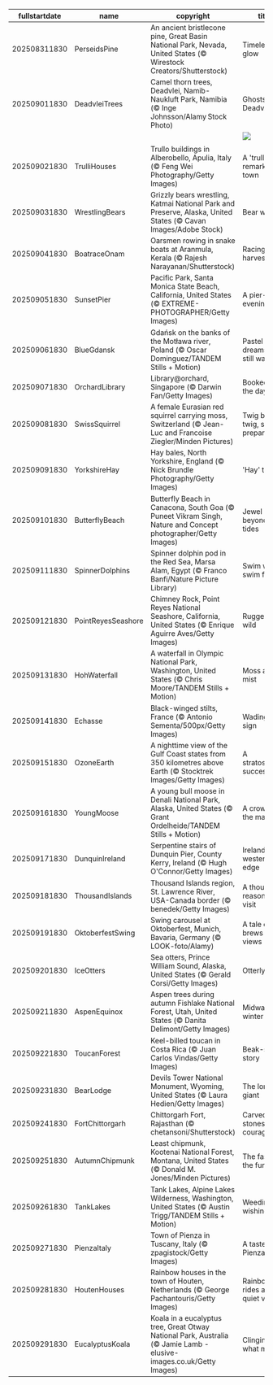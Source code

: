 |fullstartdate|name|copyright|title|image|
|--|--|--|--|--|
202508311830|PerseidsPine|An ancient bristlecone pine, Great Basin National Park, Nevada, United States (© Wirestock Creators/Shutterstock)|Timeless glow|![](/en-IN/2025/09/202508311830PerseidsPine.jpg)|
202509011830|DeadvleiTrees|Camel thorn trees, Deadvlei, Namib-Naukluft Park, Namibia (© Inge Johnsson/Alamy Stock Photo)|Ghosts of Deadvlei|![](/en-IN/2025/09/202509011830DeadvleiTrees.jpg)|
||||![](/en-IN/2025/09/.jpg)|
202509021830|TrulliHouses|Trullo buildings in Alberobello, Apulia, Italy (© Feng Wei Photography/Getty Images)|A 'trulli' remarkable town|![](/en-IN/2025/09/202509021830TrulliHouses.jpg)|
202509031830|WrestlingBears|Grizzly bears wrestling, Katmai National Park and Preserve, Alaska, United States (© Cavan Images/Adobe Stock)|Bear with us|![](/en-IN/2025/09/202509031830WrestlingBears.jpg)|
202509041830|BoatraceOnam|Oarsmen rowing in snake boats at Aranmula, Kerala (© Rajesh Narayanan/Shutterstock)|Racing the harvest tides|![](/en-IN/2025/09/202509041830BoatraceOnam.jpg)|
202509051830|SunsetPier|Pacific Park, Santa Monica State Beach, California, United States (© EXTREME-PHOTOGRAPHER/Getty Images)|A pier-fect evening|![](/en-IN/2025/09/202509051830SunsetPier.jpg)|
202509061830|BlueGdansk|Gdańsk on the banks of the Motława river, Poland (© Oscar Dominguez/TANDEM Stills + Motion)|Pastel dreams and still waters|![](/en-IN/2025/09/202509061830BlueGdansk.jpg)|
202509071830|OrchardLibrary|Library@orchard, Singapore (© Darwin Fan/Getty Images)|Booked for the day|![](/en-IN/2025/09/202509071830OrchardLibrary.jpg)|
202509081830|SwissSquirrel|A female Eurasian red squirrel carrying moss, Switzerland (© Jean-Luc and Francoise Ziegler/Minden Pictures)|Twig by twig, she prepares|![](/en-IN/2025/09/202509081830SwissSquirrel.jpg)|
202509091830|YorkshireHay|Hay bales, North Yorkshire, England (© Nick Brundle Photography/Getty Images)|'Hay' there!|![](/en-IN/2025/09/202509091830YorkshireHay.jpg)|
202509101830|ButterflyBeach|Butterfly Beach in Canacona, South Goa (© Puneet Vikram Singh, Nature and Concept photographer/Getty Images)|Jewel beyond the tides|![](/en-IN/2025/09/202509101830ButterflyBeach.jpg)|
202509111830|SpinnerDolphins|Spinner dolphin pod in the Red Sea, Marsa Alam, Egypt (© Franco Banfi/Nature Picture Library)|Swim wild, swim free|![](/en-IN/2025/09/202509111830SpinnerDolphins.jpg)|
202509121830|PointReyesSeashore|Chimney Rock, Point Reyes National Seashore, California, United States (© Enrique Aguirre Aves/Getty Images)|Rugged and wild|![](/en-IN/2025/09/202509121830PointReyesSeashore.jpg)|
202509131830|HohWaterfall|A waterfall in Olympic National Park, Washington, United States (© Chris Moore/TANDEM Stills + Motion)|Moss and mist|![](/en-IN/2025/09/202509131830HohWaterfall.jpg)|
202509141830|Echasse|Black-winged stilts, France (© Antonio Sementa/500px/Getty Images)|Wading for a sign|![](/en-IN/2025/09/202509141830Echasse.jpg)|
202509151830|OzoneEarth|A nighttime view of the Gulf Coast states from 350 kilometres above Earth (© Stocktrek Images/Getty Images)|A stratospheric success|![](/en-IN/2025/09/202509151830OzoneEarth.jpg)|
202509161830|YoungMoose|A young bull moose in Denali National Park, Alaska, United States (© Grant Ordelheide/TANDEM Stills + Motion)|A crown in the making|![](/en-IN/2025/09/202509161830YoungMoose.jpg)|
202509171830|DunquinIreland|Serpentine stairs of Dunquin Pier, County Kerry, Ireland (© Hugh O'Connor/Getty Images)|Ireland's western edge|![](/en-IN/2025/09/202509171830DunquinIreland.jpg)|
202509181830|ThousandIslands|Thousand Islands region, St. Lawrence River, USA-Canada border (© benedek/Getty Images)|A thousand reasons to visit|![](/en-IN/2025/09/202509181830ThousandIslands.jpg)|
202509191830|OktoberfestSwing|Swing carousel at Oktoberfest, Munich, Bavaria, Germany (© LOOK-foto/Alamy)|A tale of brews and views|![](/en-IN/2025/09/202509191830OktoberfestSwing.jpg)|
202509201830|IceOtters|Sea otters, Prince William Sound, Alaska, United States (© Gerald Corsi/Getty Images)|Otterly cool|![](/en-IN/2025/09/202509201830IceOtters.jpg)|
202509211830|AspenEquinox|Aspen trees during autumn Fishlake National Forest, Utah, United States (© Danita Delimont/Getty Images)|Midway to winter|![](/en-IN/2025/09/202509211830AspenEquinox.jpg)|
202509221830|ToucanForest|Keel-billed toucan in Costa Rica (© Juan Carlos Vindas/Getty Images)|Beak-side story|![](/en-IN/2025/09/202509221830ToucanForest.jpg)|
202509231830|BearLodge|Devils Tower National Monument, Wyoming, United States (© Laura Hedien/Getty Images)|The lonely giant|![](/en-IN/2025/09/202509231830BearLodge.jpg)|
202509241830|FortChittorgarh|Chittorgarh Fort, Rajasthan (© chetansoni/Shutterstock)|Carved stones of courage|![](/en-IN/2025/09/202509241830FortChittorgarh.jpg)|
202509251830|AutumnChipmunk|Least chipmunk, Kootenai National Forest, Montana, United States (© Donald M. Jones/Minden Pictures)|The fast and the furriest|![](/en-IN/2025/09/202509251830AutumnChipmunk.jpg)|
202509261830|TankLakes|Tank Lakes, Alpine Lakes Wilderness, Washington, United States (© Austin Trigg/TANDEM Stills + Motion)|Weeding and wishing|![](/en-IN/2025/09/202509261830TankLakes.jpg)|
202509271830|PienzaItaly|Town of Pienza in Tuscany, Italy (© zpagistock/Getty Images)|A taste of Pienza|![](/en-IN/2025/09/202509271830PienzaItaly.jpg)|
202509281830|HoutenHouses|Rainbow houses in the town of Houten, Netherlands (© George Pachantouris/Getty Images)|Rainbow rides and quiet vibes|![](/en-IN/2025/09/202509281830HoutenHouses.jpg)|
202509291830|EucalyptusKoala|Koala in a eucalyptus tree, Great Otway National Park, Australia (© Jamie Lamb - elusive-images.co.uk/Getty Images)|Clinging to what matters|![](/en-IN/2025/09/202509291830EucalyptusKoala.jpg)|
